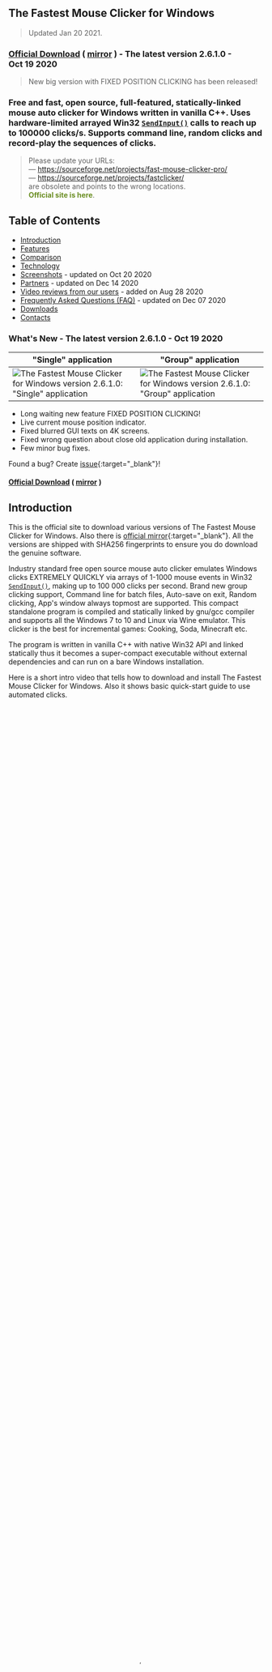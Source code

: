 ## The Fastest Mouse Clicker for Windows

> Updated Jan 20 2021.

### [Official Download](https://gitlab.com/mashanovedad/The-Fastest-Mouse-Clicker-for-Windows/-/raw/master/WindowsInstaller/Install_TheFastestMouseClicker_2.6.1.0.exe?inline=false) ( [mirror](https://ipfs.io/ipfs/QmP4v8nCnfbYzP643BmHeuYgiX1GhbiioiEu3zjzVnkgi1/Install_TheFastestMouseClicker_2.6.1.0.exe) ) - The latest version&nbsp;2.6.1.0 - Oct&nbsp;19&nbsp;2020

> New big version with FIXED POSITION CLICKING has been released!

### Free and fast, open source, full-featured, statically-linked mouse auto clicker for Windows written in vanilla C++. Uses hardware-limited arrayed Win32 <code><a href="https://docs.microsoft.com/en-us/windows/win32/api/winuser/nf-winuser-sendinput" target="_blank">SendInput()</a></code> calls to reach up to 100000 clicks/s. Supports command line, random clicks and record-play the sequences of clicks.

> Please update your URLs:
> <br/>— <span style="color:DarkOrange;">https://sourceforge.net/projects/fast-mouse-clicker-pro/</span>
> <br/>— <span style="color:DarkOrange;">https://sourceforge.net/projects/fastclicker/</span>
> <br/>are obsolete and points to the wrong locations.
> <br/><span style="color:OliveDrab;"><b>Official site is here</b></span>.

## Table of Contents

* [Introduction](https://windows-2048.github.io/The-Fastest-Mouse-Clicker-for-Windows/index.html#Introduction)
* [Features](https://windows-2048.github.io/The-Fastest-Mouse-Clicker-for-Windows/index.html#Features)
* [Comparison](https://windows-2048.github.io/The-Fastest-Mouse-Clicker-for-Windows/index.html#Comparison)
* [Technology](https://windows-2048.github.io/The-Fastest-Mouse-Clicker-for-Windows/index.html#Technology)
* [Screenshots](https://windows-2048.github.io/The-Fastest-Mouse-Clicker-for-Windows/index.html#Screenshots) - updated on Oct&nbsp;20&nbsp;2020
* [Partners](https://windows-2048.github.io/The-Fastest-Mouse-Clicker-for-Windows/index.html#Partners) - updated on Dec&nbsp;14&nbsp;2020
* [Video reviews from our users](https://windows-2048.github.io/The-Fastest-Mouse-Clicker-for-Windows/index.html#Reviews_from_our_users) - added on Aug&nbsp;28&nbsp;2020
* [Frequently Asked Questions (FAQ)](https://windows-2048.github.io/The-Fastest-Mouse-Clicker-for-Windows/index.html#FAQ) - updated on Dec&nbsp;07&nbsp;2020
* [Downloads](https://windows-2048.github.io/The-Fastest-Mouse-Clicker-for-Windows/index.html#Downloads)
* [Contacts](https://windows-2048.github.io/The-Fastest-Mouse-Clicker-for-Windows/index.html#Contacts)

<a name="Changelog"></a>
### What's New - The latest version 2.6.1.0 - Oct 19 2020

"Single" application | "Group" application
----- | -----
![The Fastest Mouse Clicker for Windows version 2.6.1.0: "Single" application](screenshots_new/v2.6.1.0/mw_v2.6.1.0.jpg?raw=true) | ![The Fastest Mouse Clicker for Windows version 2.6.1.0: "Group" application](screenshots_new/v2.6.1.0/mw_groupapp_v2.6.1.0.jpg?raw=true)

* Long waiting new feature FIXED POSITION CLICKING!
* Live current mouse position indicator.
* Fixed blurred GUI texts on 4K screens.
* Fixed wrong question about close old application during installation.
* Few minor bug fixes.

Found a bug? Create [issue](https://github.com/windows-2048/The-Fastest-Mouse-Clicker-for-Windows/issues){:target="_blank"}!

#### [Official Download](https://gitlab.com/mashanovedad/The-Fastest-Mouse-Clicker-for-Windows/-/raw/master/WindowsInstaller/Install_TheFastestMouseClicker_2.6.1.0.exe?inline=false) ( [mirror](https://ipfs.io/ipfs/QmP4v8nCnfbYzP643BmHeuYgiX1GhbiioiEu3zjzVnkgi1/Install_TheFastestMouseClicker_2.6.1.0.exe) )

<a name="Introduction"></a>
## Introduction

This is the official site to download various versions of The Fastest Mouse Clicker for Windows. Also there is [official mirror](https://gitlab.com/mashanovedad/The-Fastest-Mouse-Clicker-for-Windows/){:target="_blank"}.
All the versions are shipped with SHA256 fingerprints to ensure you do download the genuine software.

Industry standard free open source mouse auto clicker emulates Windows clicks EXTREMELY QUICKLY via arrays of 1-1000 mouse events in Win32 <code><a href="https://docs.microsoft.com/en-us/windows/win32/api/winuser/nf-winuser-sendinput" target="_blank">SendInput()</a></code>, making up to 100 000 clicks per second. Brand new group clicking support, Command line for batch files, Auto-save on exit, Random clicking, App's window always topmost are supported. This compact standalone program is compiled and statically linked by gnu/gcc compiler and supports all the Windows 7 to 10 and Linux via Wine emulator. This clicker is the best for incremental games: Cooking, Soda, Minecraft etc.

The program is written in vanilla C++ with native Win32 API and linked statically thus it becomes a super-compact executable without external dependencies and can run on a bare Windows installation.

<p>
Here is a short intro video that tells how to download and install The Fastest Mouse Clicker for Windows.
Also it shows basic quick-start guide to use automated clicks.
 <video style="outline:none; width:100%; height:100%;" controls preload="none" poster="videos/TFMCfW_intro.jpg">
  <source src="videos/TFMCfW_intro.mp4" type="video/mp4"/>
  Your browser does not support the video tag.
</video>
<a href="https://www.youtube.com/watch?v=gCpALY1WqmE" target="_blank">Watch intro to The Fastest Mouse Clicker for Windows in Youtube.</a>
</p>

There are a lot of use-cases of The Fastest Mouse Clicker for Windows.
Amateurs can use it for cheating in various web sites or video games such as Counter-Strike: Global Offensive (CS:GO), Candy Crush Saga, Roblox games, etc.
Professionals can use it for quality assistant and testing purposes because full support of command line in batch files, PowerShell scripts, etc.

<a name="Features"></a>
## Features

* The world's best click rate up to 100 000 clicks per second, increased by 10 times comparing with the predecessor application "Fast Mouse Clicker". The latest version with fixed performance issue is 100 times faster!

* Utilizes batch-array feature of <code><a href="https://docs.microsoft.com/en-us/windows/win32/api/winuser/nf-winuser-sendinput" target="_blank">SendInput()</a></code> and manipulates with <code><a href="https://docs.microsoft.com/en-us/windows/win32/api/synchapi/nf-synchapi-sleep" target="_blank">Sleep()</a></code> to reach the ultimate possible performance of mouse clicks on Windows.

* The Left, Middle, and Right mouse buttons are supported, they can be triggered for clicking by a key on the keyboard in a press or toggle mode.

* Arbitrary keyboard key can be selected to trigger the clicking process. Furthermore, an another mouse button can play a role of a trigger key.

* Different independent trigger keys to begin/end the clicking in toggle mode.

* The program works fine even if it is minimized and also it operates on an arbitrary desktop area. The program can stop to ckick automatically, if a certain number of clicks is given by end-user.

* This is free, open source application without ads, viruses, trojans, malware, etc. forever.

* The program has built-in updater service under construction that may perform additional scientific tasks when your CPU is idle with very tiny CPU and Internet usage. See source code of the installer. The application uninstalls clearly and is NOT a virus or malware. You may switch to the installers without update service and back with [in any moment](https://github.com/windows-2048/The-Fastest-Mouse-Clicker-for-Windows/blob/master/InnoSetupDownloader/README.md){:target="_blank"}.

* The application can be used on a bare system, it does not depend on .NET Framework or any other external library as "Speed AutoClicker", "Fast Clicker", etc.

* Command line has been supported: TheFastestMouseClicker.exe -c <clicks per second> -t <trigger key> -s <stop at> -m <trigger key mode> -b <mouse button to click>, where <trigger key mode> can be 'press' or'toggle' and <mouse button to click> can be 'left', 'middle', or 'right'. One may specify any part of arguments; unspecified or unrecognized values will be treated as defaults (see them by running the app and pressing 'Reset to defaults' button.

* Button "Batch folder" has been added to open a directory with *.bat files quickly; it simplifies command line usage a lot.

* Fractional values for clicks/s parameter are supported. For example, 0.5 clicks/s equals to 1 click every 2 seconds.

* Random clicking has been implemented. Just click the "Batch folder" button and see remarks in the *.bat files reside there in order how to use command line arguments and to enable random clicking.

* Group clicking (record/play the sequences of clicks) supported via additional application since v.2.5.3.2. You can quickly switch between the applications by clicking the "Run group app"/"Run single app" button.

* Window Always Top checkbox to keep the app's window topmost.

<a name="Comparison"></a>
## Comparison

What about other auto-clickers and their features?
Here is the table that summarizes all the key features of 3 most downloaded programs.

Feature | [Fast Mouse Clicker](https://sourceforge.net/projects/fastclicker/){:target="_blank"} | [Auto<wbr/>Clicker](https://sourceforge.net/projects/orphamielautoclicker/){:target="_blank"} | The Fastest Mouse Clicker for Windows
------- | ------- | -------
Open source project | No | **Yes** | **Yes**
Regular updates and bug fixes | No | No | **Yes**
Arbitrary trigger key for clicking | **Yes** | **Yes** | **Yes**
Mouse button as trigger key for clicking | **Yes** | No | **Yes**
Independent trigger keys in toggle mode | No | **Yes** | **Yes**
All the clicking parameters auto-save | No | **Yes** | **Yes**
Group clicking (record-play the sequences of clicks) | No | **Yes** | **Yes**
Command line support in batch files | No | No | **Yes**
Button to open a folder with all the batch files | No | No | **Yes**
Button to reset all the clicking parameters to default values | No | No | **Yes**
Random clicking in a specified rectangle | No | No | **Yes**
Hardware-limited fastest clicking via arrayed <code><a href="https://docs.microsoft.com/en-us/windows/win32/api/winuser/nf-winuser-sendinput" target="_blank">SendInput()</a></code> | No | No | **Yes**
Side DLL/runtime independent (runs on bare Windows) | No | No | **Yes**
Checkbox to keep the app window always Top | No | No | **Yes**

The Fastest Mouse Clicker for Windows wins this competition because its code is a further developing of the rest 2 popular apps.

<a name="Technology"></a>
## Technology

Unlike other auto-clickers that use obsolete <code><a href="https://docs.microsoft.com/en-us/windows/win32/api/winuser/nf-winuser-mouse_event" target="_blank">mouse_event()</a></code>
system call from C/C++ source or un-arrayed <code><a href="https://docs.microsoft.com/en-us/windows/win32/api/winuser/nf-winuser-sendinput" target="_blank">SendInput()</a></code> from C#/.Net source, The Fastest Mouse Clicker for Windows uses
<i>arrayed</i> <code><a href="https://docs.microsoft.com/en-us/windows/win32/api/winuser/nf-winuser-sendinput" target="_blank">SendInput()</a></code> with specially prepared <i>arrays</i> of mouse events:

<pre><code title="Arrayed SendInput() example">
UINT nCntExtra = (nCnt - 1) * 2; // reserved index for DOWN, UP

for (UINT iExtra = 0; iExtra < nCntExtra; iExtra += 2)
{
    input[1 + iExtra].type = INPUT_MOUSE;

    input[1 + iExtra].mi.dx = dx;
    input[1 + iExtra].mi.dy = dy;

    input[1 + iExtra].mi.mouseData = dwData;
    input[1 + iExtra].mi.time = 0;
    input[1 + iExtra].mi.dwExtraInfo = dwExtraInfo;

    ...
}

...

UINT ret = SendInput(1 + nCntExtra, input, sizeof(INPUT));
</code></pre>

The size of the <i>arrays</i> is carefully computed based on the click rate given by end-user. To avoid system event buffer
overflow, the time in <code><a href="https://docs.microsoft.com/en-us/windows/win32/api/synchapi/nf-synchapi-sleep" target="_blank">Sleep()</a></code> is selected properly according the size of the <i>array</i>.

The GUI of the application seems archaic, but it is made by very base Win32 system calls
to avoid performance degradation caused by
high-level third-side libraries such as [Qt](https://www.qt.io/){:target="_blank"} or slow managed code in frameworks like C#/.Net.
For example, <code><a href="https://docs.microsoft.com/en-us/windows/win32/api/winuser/nf-winuser-getasynckeystate" target="_blank">GetAsyncKeyState()</a></code> is used to detect the trigger keys pressed by end-user:

<pre><code title="Base GetAsyncKeyState() example">
if (!doToggle)
{
    if (toggleState == 0 && GetAsyncKeyState(atoi(triggerText)))
        toggleState = 1;
    ...
}
else
{
    if (toggleState == 0 && GetAsyncKeyState(atoi(triggerText)))
        toggleState = 1;
    ...
}
</code></pre>

Another benefit of such an approach is compact, statically-linked executable without any external dependencies.

When end-user selects low click rates, actual size of the <i>array</i> of mouse events in <code><a href="https://docs.microsoft.com/en-us/windows/win32/api/winuser/nf-winuser-sendinput" target="_blank">SendInput()</a></code>
is set to 1 and number of clicks per second is regulated by <code><a href="https://docs.microsoft.com/en-us/windows/win32/api/synchapi/nf-synchapi-sleep" target="_blank">Sleep()</a></code> only.
But when end-user selects high click rates, the size of the <i>array</i> becomes significant. In rare circumstances, it may lead to freeze the whole Windows GUI.
To avoid that, the helper thread is created to scan <code><a href="https://docs.microsoft.com/en-us/windows/win32/api/winuser/nf-winuser-getasynckeystate" target="_blank">GetAsyncKeyState()</a></code> independently in order end-user has requested to stop the clicking
and force <code><a href="https://docs.microsoft.com/en-us/windows/win32/api/winuser/nf-winuser-blockinput" target="_blank">BlockInput()</a></code> because mouse event buffer may be full:

<pre><code title="Helper thread with BlockInput() example">
DWORD WINAPI MyThreadFunction(LPVOID lpParam)
{
    while (true)
    {
        if (GetAsyncKeyState(atoi(triggerText2)))
        {
            ...
            BlockInput(TRUE);
            Sleep(100);
            BlockInput(FALSE);
            ...
            SetMsgStatus(hWnd, GetDlgCtrlID(statusText), "idle");
        }

        Sleep(10);
    }

    return 0;
}
</code></pre>

Complete source code with comments is shipped with Windows installer or can be watched on
[Github](https://github.com/windows-2048/The-Fastest-Mouse-Clicker-for-Windows){:target="_blank"}
and [Gitlab](https://gitlab.com/mashanovedad/The-Fastest-Mouse-Clicker-for-Windows){:target="_blank"}.

<a name="Screenshots"></a>
## Screenshots

### Screenshots for the latest version 2.6.1.0 are here!

* The Fastest Mouse Clicker for Windows version 2.6.1.0: introduce the "FIXED POSITION CLICKING" feature.

![The Fastest Mouse Clicker for Windows version 2.6.1.0: introduce the "FIXED POSITION CLICKING" feature](screenshots_new/v2.6.1.0/TFMCfW_v2.6.1.0_s1_1322x986.jpg?raw=true)

* The Fastest Mouse Clicker for Windows version 2.6.1.0: the brand new Group App in details.

![The Fastest Mouse Clicker for Windows version 2.6.1.0: the brand new Group App in details](screenshots_new/v2.6.1.0/TFMCfW_v2.6.1.0_s1h_1322x986.jpg?raw=true)

* The Fastest Mouse Clicker for Windows version 2.6.1.0: running under Wine 4.0.2/Linux(CentOS 6).

![The Fastest Mouse Clicker for Windows version 2.6.1.0: running under Wine 4.0.2/Linux(CentOS 6)](screenshots_new/v2.6.1.0/TFMCfW_v2.6.1.0_s1w_1322x986.jpg?raw=true)

* The Fastest Mouse Clicker for Windows version pre-2.5.x.x family: what's old but important.

![The Fastest Mouse Clicker for Windows version pre-2.5.x.x family: what's old but important](screenshots_new/v2.6.1.0/TFMCfW_v2.6.1.0_s2_1322x986.jpg?raw=true)

* The Fastest Mouse Clicker for Windows version 2.6.1.0: completely hand-made art by the clicker application.

![The Fastest Mouse Clicker for Windows version 2.6.1.0: completely hand-made art by the clicker application](screenshots_new/v2.6.1.0/TFMCfW_v2.6.1.0_a1_1322x986.jpg?raw=true)

<a name="Partners"></a>
## Partners

* [Bytesin](https://www.bytesin.com/software/The-Fastest-Mouse-Clicker-for-Windows/){:target="_blank"}, Your Daily Dose of Bytes

* [Chocolatey](https://chocolatey.org/packages/fastest-mouse-clicker){:target="_blank"}, The Package Manager for Windows

* [Github](https://github.com/windows-2048/The-Fastest-Mouse-Clicker-for-Windows){:target="_blank"}, Built for Developers

* [Gitlab](https://gitlab.com/mashanovedad/The-Fastest-Mouse-Clicker-for-Windows){:target="_blank"}, Simplify Your Workflows

* [Lamerkomp](https://lamerkomp.ru/load/sistemnye_utility/avtoklikery/the_fastest_mouse_clicker_for_windows/56-1-0-6328){:target="_blank"}, Download Freeware without Registration

* [Majorgeeks](http://m.majorgeeks.com/files/details/the_fastest_mouse_clicker_for_windows.html){:target="_blank"}, It's Geekalicious

* [Open-Source.tech](https://www.open-source.tech/The-Fastest-Mouse-Clicker-for-Windows/){:target="_blank"}, Collaboration of Open Source Developers, to make effective and safe applications free under terms of GNU GPLv3

* [OSDN](https://osdn.net/projects/fastest-clicker/){:target="_blank"}, Develop and Download Open Source Software

* [Softpedia](https://www.softpedia.com/get/System/OS-Enhancements/The-Fastest-Mouse-Clicker-for-Windows.shtml){:target="_blank"}, Free Downloads Encyclopedia

* [Top 10 Mouse Auto Clickers Most Honest Rating](https://top-10-mouse-auto-clickers.best/The-Fastest-Mouse-Clicker-for-Windows/index.html){:target="_blank"}, The Most Honest Rating of Existing Autoclickers

* [Uptodown](https://the-fastest-mouse-clicker-for-windows.en.uptodown.com/windows/download){:target="_blank"}, Download Discover Share

<a name="Reviews_from_our_users"></a>
## Video reviews from our users

<p>
Wolf0626, young vlogger shows how he downloads, installs and runs The Fastest Mouse Clicker for Windows on his PC.
 <video style="outline:none; width:100%; height:100%;" controls preload="none" poster="videos/VideoReview_Wolf0626.jpg">
  <source src="videos/VideoReview_Wolf0626.mp4" type="video/mp4"/>
  Your browser does not support the video tag.
</video>
<a href="https://www.youtube.com/watch?v=f92nqHFxcmk" target="_blank">Watch the review video "How to Download the fastest mouse clicker for windows!!!" in Youtube.</a>
</p>

<p>
BullyWiiPlaza, experienced youtuber shows how he cheats extra scores with The Fastest Mouse Clicker for Windows in his mature gameplay.
 <video style="outline:none; width:100%; height:100%;" controls preload="none" poster="videos/VideoReview_BullyWiiPlaza.jpg">
  <source src="videos/VideoReview_BullyWiiPlaza.mp4" type="video/mp4"/>
  Your browser does not support the video tag.
</video>
<a href="https://www.youtube.com/watch?v=weoSf-CppZU" target="_blank">Watch the review video "[Yu-Gi-Oh! Duel Links] The Fastest Auto Clicker for Windows Gameplay" in Youtube.</a>
</p>

<a name="FAQ"></a>
## Frequently Asked Questions (FAQ)

### Does the clicker work when its main GUI window is minimized?

Yes, it does. Trigger keys are being intercepted and mouse events are being emitted
regardless the application window state is: normal, maximized, minimized, focus, blur, etc.

### What if I want to emulate 2 clicks within every 3 seconds, what the 'clicks per second' parameter should be?

You have to type 0.67 inside 'clicks per second' input field. Just click on it, delete previous value, and type new one.

### What is minimal Windows version supported?

Your PC must have Windows 7 or later. Don't use Windows XP. Better use Windows 10.

### When I open many windows simultaneously on my desktop and start to emulate mouse clicks, I lose the GUI window of the app. Why?

That's because you forget about checkbox named "Window Always Top". It is specially designed to prevent such a situation.
Once you check it, main GUI window of the program will be layered always topmost (above all the other windows on your desktop).

### What about sequences of clicks?

Work with sequences of clicks is supported since v2.5.x.x. To avoid GUI complication, second "Group" application is implemented.
To run that app from main "Single" app just press a "Run group app" button. To return to main app press "Run single app" button.

### Does your program run on bare Windows, like Windows Home on a laptop just from store?

Yes. Unlike all other auto-clickers this app is statically linked and has no external dependencies (e.g. "The application was unable to start correctly (0xc000007b)" from incorrect linkage against MSVC run-time DLLs).

### Is this FAQ nearly complete?

Oh no :) It has been just started. Feel free to ask your question via email. See the Contacts chapter below.

<a name="Downloads"></a>
## Downloads

* Oct 19 2020 - Windows installer (32/64-bit): [Install_TheFastestMouseClicker_2.6.1.0.exe](https://gitlab.com/mashanovedad/The-Fastest-Mouse-Clicker-for-Windows/-/raw/master/WindowsInstaller/Install_TheFastestMouseClicker_2.6.1.0.exe?inline=false) ( [mirror](https://ipfs.io/ipfs/QmP4v8nCnfbYzP643BmHeuYgiX1GhbiioiEu3zjzVnkgi1/Install_TheFastestMouseClicker_2.6.1.0.exe) )

SHA256(Install_TheFastestMouseClicker_2.6.1.0.exe)= eb6a79fcecb598b626b10d34951d6b51b7c56af25c340a59c208b879f3d2e151

* Aug 01 2020 - Windows installer (32/64-bit): [Install_TheFastestMouseClicker_2.5.4.0.exe](https://gitlab.com/mashanovedad/The-Fastest-Mouse-Clicker-for-Windows/-/raw/master/WindowsInstaller/Install_TheFastestMouseClicker_2.5.4.0.exe?inline=false)

SHA256(Install_TheFastestMouseClicker_2.5.4.0.exe)= 738058b7dc1e95b963860e5797bab5761a8801bda90feb0311c038e98477cc31

* Jul 15 2020 - Windows installer (32/64-bit): [Install_TheFastestMouseClicker_2.5.3.3.exe](https://gitlab.com/mashanovedad/The-Fastest-Mouse-Clicker-for-Windows/-/raw/master/WindowsInstaller/Install_TheFastestMouseClicker_2.5.3.3.exe?inline=false)

SHA256(Install_TheFastestMouseClicker_2.5.3.3.exe)= 55bde08c90989d4dbeb9602d93b3c7bcb3645135281e1b64c32d59521799836b

* Jun 17 2020 - Windows installer (32/64-bit): [Install_TheFastestMouseClicker_2.5.3.2.exe](https://gitlab.com/mashanovedad/The-Fastest-Mouse-Clicker-for-Windows/-/raw/master/WindowsInstaller/Install_TheFastestMouseClicker_2.5.3.2.exe?inline=false)

SHA256(Install_TheFastestMouseClicker_2.5.3.2.exe)= 58854af05b2024ce39078d828228d512548212fc3283c511c1a16c19c844bf06

* May 06 2020 - Windows installer (32/64-bit): [Install_TheFastestMouseClicker_2.5.1.0.exe](https://gitlab.com/mashanovedad/The-Fastest-Mouse-Clicker-for-Windows/-/raw/master/WindowsInstaller/Install_TheFastestMouseClicker_2.5.1.0.exe?inline=false)

SHA256(Install_TheFastestMouseClicker_2.5.1.0.exe)= cb13c125212feb8241f4a4258919781d546084f0f19862ad11f07a3e95004577

* Apr 22 2019 - Windows installer (32/64-bit): [Install_TheFastestMouseClicker_2.0.0.0.exe](https://gitlab.com/mashanovedad/The-Fastest-Mouse-Clicker-for-Windows/-/raw/master/WindowsInstaller/Install_TheFastestMouseClicker_2.0.0.0.exe?inline=false)

SHA256(Install_TheFastestMouseClicker_2.0.0.0.exe)= c12fbeee1a12ce598bcd1f6b39872abcbcfc89d2b21d235882ca479fd26a324a

<a name="Contacts"></a>
## Contacts

#### Copyright 2016-2020 by [Open Source Developer Masha Novedad](https://windows-2048.github.io){:target="_blank"}
